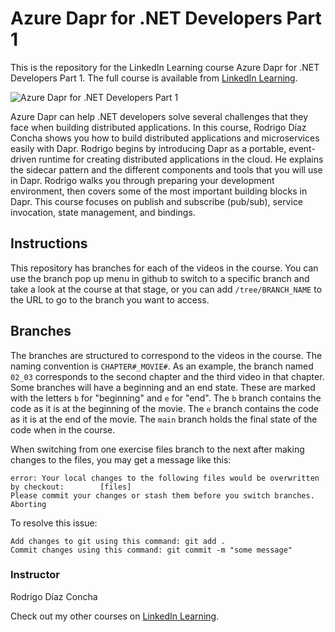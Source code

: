 # Azure Dapr for .NET Developers Part 1
This is the repository for the LinkedIn Learning course Azure Dapr for .NET Developers Part 1. The full course is available from [LinkedIn Learning][lil-course-url].

![Azure Dapr for .NET Developers Part 1][lil-thumbnail-url] 

Azure Dapr can help .NET developers solve several challenges that they face when building distributed applications. In this course, Rodrigo Díaz Concha shows you how to build distributed applications and microservices easily with Dapr.  Rodrigo begins by introducing Dapr as a portable, event-driven runtime for creating distributed applications in the cloud. He explains the sidecar pattern and the different components and tools that you will use in Dapr. Rodrigo walks you through preparing your development environment, then covers some of the most important building blocks in Dapr. This course focuses on publish and subscribe (pub/sub), service invocation, state management, and bindings.

## Instructions
This repository has branches for each of the videos in the course. You can use the branch pop up menu in github to switch to a specific branch and take a look at the course at that stage, or you can add `/tree/BRANCH_NAME` to the URL to go to the branch you want to access.

## Branches
The branches are structured to correspond to the videos in the course. The naming convention is `CHAPTER#_MOVIE#`. As an example, the branch named `02_03` corresponds to the second chapter and the third video in that chapter. 
Some branches will have a beginning and an end state. These are marked with the letters `b` for "beginning" and `e` for "end". The `b` branch contains the code as it is at the beginning of the movie. The `e` branch contains the code as it is at the end of the movie. The `main` branch holds the final state of the code when in the course.

When switching from one exercise files branch to the next after making changes to the files, you may get a message like this:

    error: Your local changes to the following files would be overwritten by checkout:        [files]
    Please commit your changes or stash them before you switch branches.
    Aborting

To resolve this issue:
	
    Add changes to git using this command: git add .
	Commit changes using this command: git commit -m "some message"

### Instructor

Rodrigo Díaz Concha 
                            


                            

Check out my other courses on [LinkedIn Learning](https://www.linkedin.com/learning/instructors/rodrigo-diaz-concha).

[lil-course-url]: https://www.linkedin.com/learning/azure-dapr-for-dot-net-developers-part-1
[lil-thumbnail-url]: https://cdn.lynda.com/course/2469004/2469004-1653669319069-16x9.jpg
